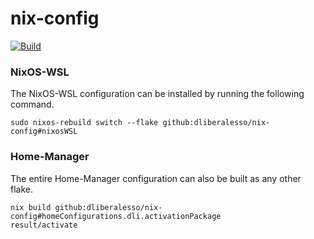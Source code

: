 # nix-config

[![Build](https://github.com/dliberalesso/nix-config/actions/workflows/build.yml/badge.svg)](https://github.com/dliberalesso/nix-config/actions/workflows/build.yml)

### NixOS-WSL

The NixOS-WSL configuration can be installed by running the following command.

```shell
sudo nixos-rebuild switch --flake github:dliberalesso/nix-config#nixosWSL
```

### Home-Manager

The entire Home-Manager configuration can also be built as any other flake.

```shell
nix build github:dliberalesso/nix-config#homeConfigurations.dli.activationPackage
result/activate
```
